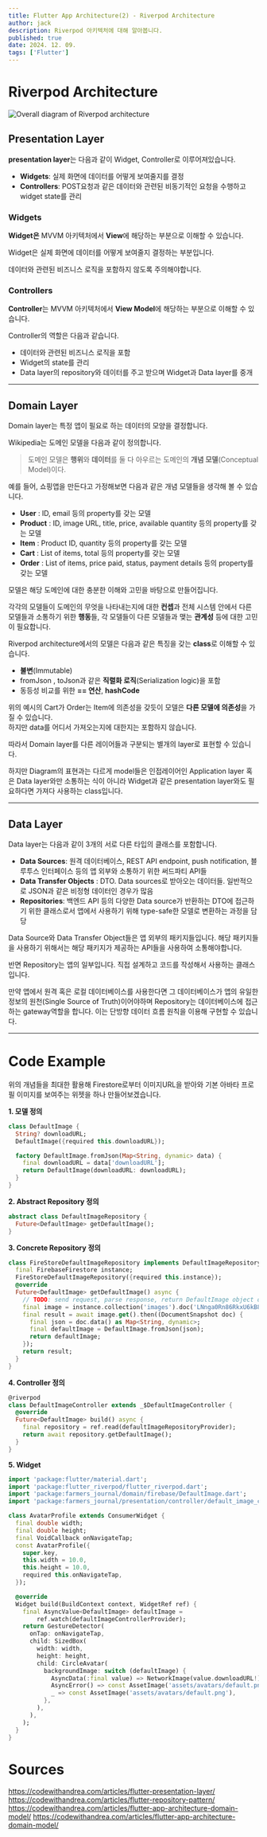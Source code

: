 ```yaml
---
title: Flutter App Architecture(2) - Riverpod Architecture
author: jack
description: Riverpod 아키텍처에 대해 알아봅니다.
published: true
date: 2024. 12. 09.
tags: ['Flutter']
---
```


# Riverpod Architecture

![Overall diagram of Riverpod architecture](/riverpod_architecture.png)

## Presentation Layer

**presentation layer**는 다음과 같이 Widget, Controller로 이루어져있습니다.

- **Widgets**: 실제 화면에 데이터를 어떻게 보여줄지를 결정
- **Controllers**: POST요청과 같은 데이터와 관련된 비동기적인 요청을 수행하고 widget state를 관리

### Widgets

**Widget은** MVVM 아키텍처에서 **View**에 해당하는 부분으로 이해할 수 있습니다.

Widget은 실제 화면에 데이터를 어떻게 보여줄지 결정하는 부분입니다.

데이터와 관련된 비즈니스 로직을 포함하지 않도록 주의해야합니다.

### Controllers

**Controller**는 MVVM 아키텍처에서 **View Model**에 해당하는 부분으로 이해할 수 있습니다.

Controller의 역할은 다음과 같습니다.

- 데이터와 관련된 비즈니스 로직을 포함
- Widget의 state를 관리
- Data layer의 repository와 데이터를 주고 받으며 Widget과 Data layer를 중개

---

## Domain Layer

Domain layer는 특정 앱이 필요로 하는 데이터의 모양을 결정합니다.

Wikipedia는 도메인 모델을 다음과 같이 정의합니다.

> 도메인 모델은 **행위**와 **데이터**를 둘 다 아우르는 도메인의 **개념 모델**(Conceptual Model)이다.

예를 들어, 쇼핑앱을 만든다고 가정해보면 다음과 같은 개념 모델들을 생각해 볼 수 있습니다.

- **User** : ID, email 등의 property를 갖는 모델
- **Product** : ID, image URL, title, price, available quantity 등의 property를 갖는 모델
- **Item** : Product ID, quantity 등의 property를 갖는 모델
- **Cart** : List of items, total 등의 property를 갖는 모델
- **Order** : List of items, price paid, status, payment details 등의 property를 갖는 모델

모델은 해당 도메인에 대한 충분한 이해와 고민을 바탕으로 만들어집니다.

각각의 모델들이 도메인의 무엇을 나타내는지에 대한 **컨셉**과 전체 시스템 안에서 다른 모델들과 소통하기 위한 **행동**들, 각 모델들이 다른 모델들과 맺는 **관계성** 등에 대한 고민이 필요합니다.

Riverpod architecture에서의 모델은 다음과 같은 특징을 갖는 **class**로 이해할 수 있습니다.

- **불변**(Immutable)
- fromJson , toJson과 같은 **직렬화 로직**(Serialization logic)을 포함
- 동등성 비교를 위한 **== 연산**, **hashCode**

위의 예시의 Cart가 Order는 Item에 의존성을 갖듯이 모델은 **다른 모델에 의존성**을 가질 수 있습니다.  
하지만 data를 어디서 가져오는지에 대한지는 포함하지 않습니다.

따라서 Domain layer를 다른 레이어들과 구분되는 별개의 layer로 표현할 수 있습니다.

하지만 Diagram의 표현과는 다르게 model들은 인접레이어인 Application layer 혹은 Data layer와만 소통하는 식이 아니라 Widget과 같은 presentation layer와도 필요하다면 가져다 사용하는 class입니다.

---

## Data Layer

Data layer는 다음과 같이 3개의 서로 다른 타입의 클래스를 포함합니다.

- **Data Sources**: 원격 데이터베이스, REST API endpoint, push notification, 블루투스 인터페이스 등의 앱 외부와 소통하기 위한 써드파티 API들
- **Data Transfer Objects** : DTO. Data sources로 받아오는 데이터들. 일반적으로 JSON과 같은 비정형 데이터인 경우가 많음
- **Repositories**: 백엔드 API 등의 다양한 Data source가 반환하는 DTO에 접근하기 위한 클래스로서 앱에서 사용하기 위해 type-safe한 모델로 변환하는 과정을 담당

Data Source와 Data Transfer Object들은 앱 외부의 패키지들입니다.
해당 패키지들을 사용하기 위해서는 해당 패키지가 제공하는 API들을 사용하여 소통해야합니다.

반면 Repository는 앱의 일부입니다. 직접 설계하고 코드를 작성해서 사용하는 클래스입니다.

만약 앱에서 원격 혹은 로컬 데이터베이스를 사용한다면 그 데이터베이스가 앱의 유일한 정보의 원천(Single Source of Truth)이어야하며 Repository는 데이터베이스에 접근하는 gateway역할을 합니다.
이는 단방향 데이터 흐름 원칙을 이용해 구현할 수 있습니다.

---

# Code Example

위의 개념들을 최대한 활용해 Firestore로부터 이미지URL을 받아와 기본 아바타 프로필 이미지를 보여주는 위젯을 하나 만들어보겠습니다.

**1. 모델 정의**

```dart
class DefaultImage {
  String? downloadURL;
  DefaultImage({required this.downloadURL});

  factory DefaultImage.fromJson(Map<String, dynamic> data) {
    final downloadURL = data['downloadURL'];
    return DefaultImage(downloadURL: downloadURL);
  }
}

```

**2. Abstract Repository 정의**

```dart
abstract class DefaultImageRepository {
  Future<DefaultImage> getDefaultImage();
}
```

**3. Concrete Repository 정의**

```dart
class FireStoreDefaultImageRepository implements DefaultImageRepository {
  final FirebaseFirestore instance;
  FireStoreDefaultImageRepository({required this.instance});
  @override
  Future<DefaultImage> getDefaultImage() async {
    // TODO: send request, parse response, return DefaultImage object or throw.
    final image = instance.collection('images').doc('LNnga0Rn86RkxU6kB8VO');
    final result = await image.get().then((DocumentSnapshot doc) {
      final json = doc.data() as Map<String, dynamic>;
      final defaultImage = DefaultImage.fromJson(json);
      return defaultImage;
    });
    return result;
  }
}
```

**4. Controller 정의**

```dart
@riverpod
class DefaultImageController extends _$DefaultImageController {
  @override
  Future<DefaultImage> build() async {
    final repository = ref.read(defaultImageRepositoryProvider);
    return await repository.getDefaultImage();
  }
}
```

**5. Widget**

```dart
import 'package:flutter/material.dart';
import 'package:flutter_riverpod/flutter_riverpod.dart';
import 'package:farmers_journal/domain/firebase/DefaultImage.dart';
import 'package:farmers_journal/presentation/controller/default_image_controller.dart';

class AvatarProfile extends ConsumerWidget {
  final double width;
  final double height;
  final VoidCallback onNavigateTap;
  const AvatarProfile({
    super.key,
    this.width = 10.0,
    this.height = 10.0,
    required this.onNavigateTap,
  });

  @override
  Widget build(BuildContext context, WidgetRef ref) {
    final AsyncValue<DefaultImage> defaultImage =
        ref.watch(defaultImageControllerProvider);
    return GestureDetector(
      onTap: onNavigateTap,
      child: SizedBox(
        width: width,
        height: height,
        child: CircleAvatar(
          backgroundImage: switch (defaultImage) {
            AsyncData(:final value) => NetworkImage(value.downloadURL!),
            AsyncError() => const AssetImage('assets/avatars/default.png'),
            _ => const AssetImage('assets/avatars/default.png'),
          },
        ),
      ),
    );
  }
}

```

# Sources

https://codewithandrea.com/articles/flutter-presentation-layer/
https://codewithandrea.com/articles/flutter-repository-pattern/
https://codewithandrea.com/articles/flutter-app-architecture-domain-model/
https://codewithandrea.com/articles/flutter-app-architecture-domain-model/
